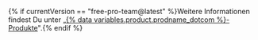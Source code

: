 {% if currentVersion == "free-pro-team@latest" %}Weitere Informationen findest Du unter „[{% data variables.product.prodname_dotcom %}-Produkte](/articles/github-s-products)".{% endif %}
